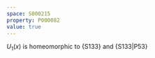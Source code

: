 ```yaml
---
space: S000215
property: P000082
value: true
---
```


$U_1(x)$ is homeomorphic to {S133} and {S133|P53}
